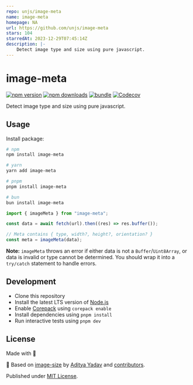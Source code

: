 ```yaml
---
repo: unjs/image-meta
name: image-meta
homepage: NA
url: https://github.com/unjs/image-meta
stars: 104
starredAt: 2023-12-29T07:45:14Z
description: |-
    Detect image type and size using pure javascript.
---
```


# image-meta

[![npm version][npm-version-src]][npm-version-href]
[![npm downloads][npm-downloads-src]][npm-downloads-href]
[![bundle][bundle-src]][bundle-href]
[![Codecov][codecov-src]][codecov-href]

Detect image type and size using pure javascript.

## Usage

Install package:

```sh
# npm
npm install image-meta

# yarn
yarn add image-meta

# pnpm
pnpm install image-meta

# bun
bun install image-meta
```

```ts
import { imageMeta } from "image-meta";

const data = await fetch(url).then((res) => res.buffer());

// Meta contains { type, width?, height?, orientation? }
const meta = imageMeta(data);
```

**Note:** `imageMeta` throws an error if either data is not a `Buffer`/`Uint8Array`, or data is invalid or type cannot be determined. You should wrap it into a `try/catch` statement to handle errors.

## Development

- Clone this repository
- Install the latest LTS version of [Node.js](https://nodejs.org/en/)
- Enable [Corepack](https://github.com/nodejs/corepack) using `corepack enable`
- Install dependencies using `pnpm install`
- Run interactive tests using `pnpm dev`

## License

Made with 💛

🔀 Based on [image-size](https://github.com/image-size/image-size) by [Aditya Yadav](https://github.com/netroy) and [contributors](https://github.com/image-size/image-size/graphs/contributors).

Published under [MIT License](./LICENSE).

<!-- Badges -->

[npm-version-src]: https://img.shields.io/npm/v/image-meta?style=flat&colorA=18181B&colorB=F0DB4F
[npm-version-href]: https://npmjs.com/package/image-meta
[npm-downloads-src]: https://img.shields.io/npm/dm/image-meta?style=flat&colorA=18181B&colorB=F0DB4F
[npm-downloads-href]: https://npmjs.com/package/image-meta
[codecov-src]: https://img.shields.io/codecov/c/gh/unjs/image-meta/main?style=flat&colorA=18181B&colorB=F0DB4F
[codecov-href]: https://codecov.io/gh/unjs/image-meta
[bundle-src]: https://img.shields.io/bundlephobia/minzip/image-meta?style=flat&colorA=18181B&colorB=F0DB4F
[bundle-href]: https://bundlephobia.com/result?p=image-meta

